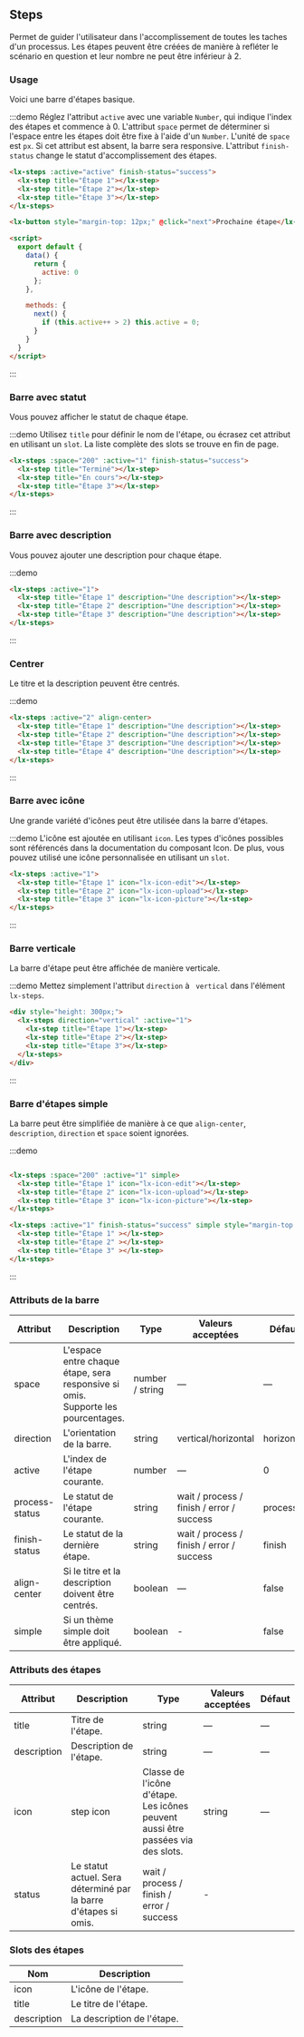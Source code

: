 ## Steps

Permet de guider l'utilisateur dans l'accomplissement de toutes les taches d'un processus. Les étapes peuvent être créées de manière à refléter le scénario en question et leur nombre ne peut être inférieur à 2.

### Usage

Voici une barre d'étapes basique.

:::demo Réglez l'attribut `active` avec une variable `Number`, qui indique l'index des étapes et commence à 0. L'attribut `space` permet de déterminer si l'espace entre les étapes doit être fixe à l'aide d'un `Number`. L'unité de `space` est `px`. Si cet attribut est absent, la barre sera responsive. L'attribut `finish-status` change le statut d'accomplissement des étapes.

```html
<lx-steps :active="active" finish-status="success">
  <lx-step title="Étape 1"></lx-step>
  <lx-step title="Étape 2"></lx-step>
  <lx-step title="Étape 3"></lx-step>
</lx-steps>

<lx-button style="margin-top: 12px;" @click="next">Prochaine étape</lx-button>

<script>
  export default {
    data() {
      return {
        active: 0
      };
    },

    methods: {
      next() {
        if (this.active++ > 2) this.active = 0;
      }
    }
  }
</script>
```
:::

### Barre avec statut

Vous pouvez afficher le statut de chaque étape.

:::demo Utilisez `title` pour définir le nom de l'étape, ou écrasez cet attribut en utilisant un `slot`. La liste complète des slots se trouve en fin de page.

```html
<lx-steps :space="200" :active="1" finish-status="success">
  <lx-step title="Terminé"></lx-step>
  <lx-step title="En cours"></lx-step>
  <lx-step title="Étape 3"></lx-step>
</lx-steps>
```
:::

### Barre avec description

Vous pouvez ajouter une description pour chaque étape.

:::demo
```html
<lx-steps :active="1">
  <lx-step title="Étape 1" description="Une description"></lx-step>
  <lx-step title="Étape 2" description="Une description"></lx-step>
  <lx-step title="Étape 3" description="Une description"></lx-step>
</lx-steps>
```
:::

### Centrer

Le titre et la description peuvent être centrés.

:::demo
```html
<lx-steps :active="2" align-center>
  <lx-step title="Étape 1" description="Une description"></lx-step>
  <lx-step title="Étape 2" description="Une description"></lx-step>
  <lx-step title="Étape 3" description="Une description"></lx-step>
  <lx-step title="Étape 4" description="Une description"></lx-step>
</lx-steps>
```
:::

### Barre avec icône

Une grande variété d'icônes peut être utilisée dans la barre d'étapes.

:::demo L'icône est ajoutée en utilisant `icon`. Les types d'icônes possibles sont référencés dans la documentation du composant Icon. De plus, vous pouvez utilisé une icône personnalisée en utilisant un `slot`.

```html
<lx-steps :active="1">
  <lx-step title="Étape 1" icon="lx-icon-edit"></lx-step>
  <lx-step title="Étape 2" icon="lx-icon-upload"></lx-step>
  <lx-step title="Étape 3" icon="lx-icon-picture"></lx-step>
</lx-steps>
```
:::

### Barre verticale

La barre d'étape peut être affichée de manière verticale.

:::demo Mettez simplement l'attribut `direction` à ` vertical` dans l'élément `lx-steps`.

```html
<div style="height: 300px;">
  <lx-steps direction="vertical" :active="1">
    <lx-step title="Étape 1"></lx-step>
    <lx-step title="Étape 2"></lx-step>
    <lx-step title="Étape 3"></lx-step>
  </lx-steps>
</div>
```
:::

### Barre d'étapes simple

La barre peut être simplifiée de manière à ce que `align-center`, `description`, `direction` et `space` soient ignorées.

:::demo
```html

<lx-steps :space="200" :active="1" simple>
  <lx-step title="Étape 1" icon="lx-icon-edit"></lx-step>
  <lx-step title="Étape 2" icon="lx-icon-upload"></lx-step>
  <lx-step title="Étape 3" icon="lx-icon-picture"></lx-step>
</lx-steps>

<lx-steps :active="1" finish-status="success" simple style="margin-top: 20px">
  <lx-step title="Étape 1" ></lx-step>
  <lx-step title="Étape 2" ></lx-step>
  <lx-step title="Étape 3" ></lx-step>
</lx-steps>
```
:::

### Attributs de la barre

| Attribut      | Description          | Type      | Valeurs acceptées       | Défaut  |
|---------- |-------- |---------- |-------------  |-------- |
| space | L'espace entre chaque étape, sera responsive si omis. Supporte les pourcentages. | number / string | — | — |
| direction | L'orientation de la barre. | string | vertical/horizontal | horizontal |
| active | L'index de l'étape courante.  | number | — | 0 |
| process-status | Le statut de l'étape courante. | string | wait / process / finish / error / success | process |
| finish-status | Le statut de la dernière étape. | string | wait / process / finish / error / success | finish |
| align-center | Si le titre et la description doivent être centrés. | boolean | — | false |
| simple | Si un thème simple doit être appliqué. | boolean | - | false |

### Attributs des étapes

| Attribut      | Description          | Type      | Valeurs acceptées       | Défaut  |
|---------- |-------- |---------- |-------------  |-------- |
| title | Titre de l'étape. | string | — | — |
| description | Description de l'étape. | string | — | — |
| icon | step icon | Classe de l'icône d'étape. Les icônes peuvent aussi être passées via des slots. | string | — |
| status | Le statut actuel. Sera déterminé par la barre d'étapes si omis. | wait / process / finish / error / success | - |

### Slots des étapes

| Nom | Description |
|----|----|
| icon | L'icône de l'étape. |
| title | Le titre de l'étape. |
| description | La description de l'étape. |
